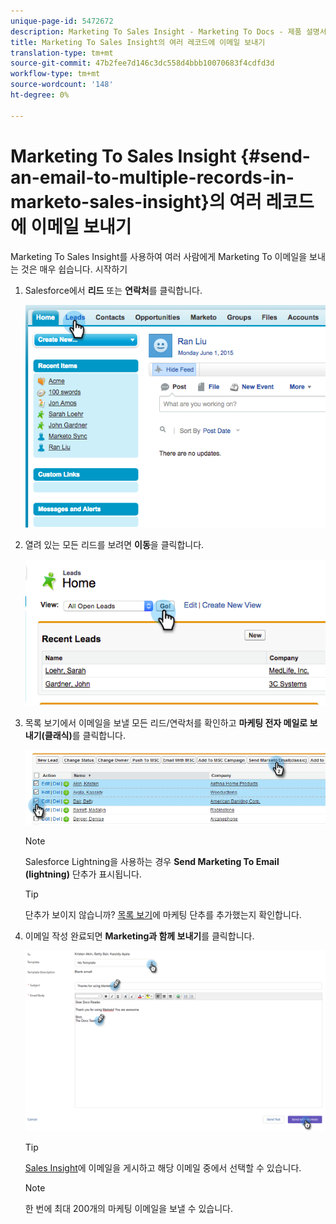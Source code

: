 ```yaml
---
unique-page-id: 5472672
description: Marketing To Sales Insight - Marketing To Docs - 제품 설명서의 여러 레코드에 이메일 보내기
title: Marketing To Sales Insight의 여러 레코드에 이메일 보내기
translation-type: tm+mt
source-git-commit: 47b2fee7d146c3dc558d4bbb10070683f4cdfd3d
workflow-type: tm+mt
source-wordcount: '148'
ht-degree: 0%

---
```



# Marketing To Sales Insight {#send-an-email-to-multiple-records-in-marketo-sales-insight}의 여러 레코드에 이메일 보내기

Marketing To Sales Insight를 사용하여 여러 사람에게 Marketing To 이메일을 보내는 것은 매우 쉽습니다. 시작하기

1. Salesforce에서 **리드** 또는 **연락처**&#x200B;를 클릭합니다.

   ![](assets/image2015-6-1-14-3a40-3a35.png)

1. 열려 있는 모든 리드를 보려면 **이동**&#x200B;을 클릭합니다.

   ![](assets/image2015-6-1-14-3a41-3a42.png)

1. 목록 보기에서 이메일을 보낼 모든 리드/연락처를 확인하고 **마케팅 전자 메일로 보내기(클래식)**&#x200B;를 클릭합니다.

   ![](assets/three.png)

   >[!NOTE]
   >
   >Salesforce Lightning을 사용하는 경우 **Send Marketing To Email (lightning)** 단추가 표시됩니다.

   >[!TIP]
   >
   >단추가 보이지 않습니까? [목록 보기](add-marketo-sales-insight-tab-and-buttons-to-salesforce.md)에 마케팅 단추를 추가했는지 확인합니다.

1. 이메일 작성 완료되면 **Marketing과 함께 보내기**를 클릭합니다.

   ![](assets/four.png)

   >[!TIP]
   >
   >[Sales Insight](../../../../../product-docs/marketo-sales-insight/msi-for-salesforce/features/actions-in-the-msi-panel/send-marketo-email/publish-an-email-to-sales-insight.md)에 이메일을 게시하고 해당 이메일 중에서 선택할 수 있습니다.

   >[!NOTE]
   >
   >한 번에 최대 200개의 마케팅 이메일을 보낼 수 있습니다.

